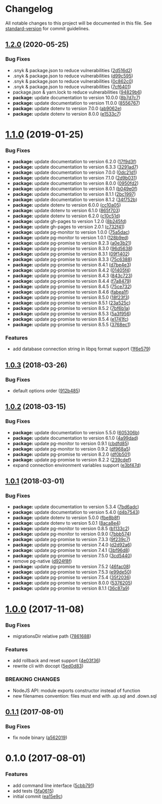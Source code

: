 # Changelog

All notable changes to this project will be documented in this file. See [standard-version](https://github.com/conventional-changelog/standard-version) for commit guidelines.

## [1.2.0](https://github.com/urbica/pg-migrate/compare/v1.1.0...v1.2.0) (2020-05-25)


### Bug Fixes

* .snyk & package.json to reduce vulnerabilities ([2d516d2](https://github.com/urbica/pg-migrate/commit/2d516d2d71a9064c622b7dc9899f8a2d4fcdce79))
* .snyk & package.json to reduce vulnerabilities ([d99c595](https://github.com/urbica/pg-migrate/commit/d99c595bec0f06f72f2ba26696a9d5eafebe4dfb))
* .snyk & package.json to reduce vulnerabilities ([0c862c0](https://github.com/urbica/pg-migrate/commit/0c862c085eb759ed25731fa4045428bebc6e7bc3))
* .snyk & package.json to reduce vulnerabilities ([7cf6401](https://github.com/urbica/pg-migrate/commit/7cf640135160bd5c13d3671f6b5800f22d01e9f8))
* package.json & yarn.lock to reduce vulnerabilities ([94829b6](https://github.com/urbica/pg-migrate/commit/94829b64bf0c5cf029cced05cfe4f06630e13026))
* **package:** update documentation to version 10.0.0 ([8b7d7c7](https://github.com/urbica/pg-migrate/commit/8b7d7c781cb5478c18d9e68b95b079e779dc7f06))
* **package:** update documentation to version 11.0.0 ([8556767](https://github.com/urbica/pg-migrate/commit/8556767ee12fe0dd4116e93907c71c258509754b))
* **package:** update dotenv to version 7.0.0 ([ab9062e](https://github.com/urbica/pg-migrate/commit/ab9062e67db8b993563a56d5b850968a923c7b09))
* **package:** update dotenv to version 8.0.0 ([e1533c7](https://github.com/urbica/pg-migrate/commit/e1533c79a40b411ab12fc9da128bf29f04afd8de))

<a name="1.1.0"></a>
# [1.1.0](https://github.com/urbica/pg-migrate/compare/v1.0.3...v1.1.0) (2019-01-25)


### Bug Fixes

* **package:** update documentation to version 6.2.0 ([17f9d3f](https://github.com/urbica/pg-migrate/commit/17f9d3f))
* **package:** update documentation to version 6.3.3 ([3291ad7](https://github.com/urbica/pg-migrate/commit/3291ad7))
* **package:** update documentation to version 7.0.0 ([0dc21d1](https://github.com/urbica/pg-migrate/commit/0dc21d1))
* **package:** update documentation to version 7.1.0 ([2d9b031](https://github.com/urbica/pg-migrate/commit/2d9b031))
* **package:** update documentation to version 8.0.0 ([0950fd2](https://github.com/urbica/pg-migrate/commit/0950fd2))
* **package:** update documentation to version 8.0.1 ([b049e0f](https://github.com/urbica/pg-migrate/commit/b049e0f))
* **package:** update documentation to version 8.1.1 ([2bc1997](https://github.com/urbica/pg-migrate/commit/2bc1997))
* **package:** update documentation to version 8.1.2 ([34f752b](https://github.com/urbica/pg-migrate/commit/34f752b))
* **package:** update dotenv to version 6.0.0 ([cc10a05](https://github.com/urbica/pg-migrate/commit/cc10a05))
* **package:** update dotenv to version 6.1.0 ([865f703](https://github.com/urbica/pg-migrate/commit/865f703))
* **package:** update dotenv to version 6.2.0 ([c10c51d](https://github.com/urbica/pg-migrate/commit/c10c51d))
* **package:** update gh-pages to version 1.2.0 ([8b245fd](https://github.com/urbica/pg-migrate/commit/8b245fd))
* **package:** update gh-pages to version 2.0.1 ([c732f41](https://github.com/urbica/pg-migrate/commit/c732f41))
* **package:** update pg-monitor to version 1.0.0 ([75a5dac](https://github.com/urbica/pg-migrate/commit/75a5dac))
* **package:** update pg-monitor to version 1.0.1 ([128b9ed](https://github.com/urbica/pg-migrate/commit/128b9ed))
* **package:** update pg-promise to version 8.2.3 ([a0e3b21](https://github.com/urbica/pg-migrate/commit/a0e3b21))
* **package:** update pg-promise to version 8.3.0 ([96d5638](https://github.com/urbica/pg-migrate/commit/96d5638))
* **package:** update pg-promise to version 8.3.1 ([09f1402](https://github.com/urbica/pg-migrate/commit/09f1402))
* **package:** update pg-promise to version 8.3.3 ([75c6388](https://github.com/urbica/pg-migrate/commit/75c6388))
* **package:** update pg-promise to version 8.4.1 ([d7be4e3](https://github.com/urbica/pg-migrate/commit/d7be4e3))
* **package:** update pg-promise to version 8.4.2 ([01405f4](https://github.com/urbica/pg-migrate/commit/01405f4))
* **package:** update pg-promise to version 8.4.3 ([843c723](https://github.com/urbica/pg-migrate/commit/843c723))
* **package:** update pg-promise to version 8.4.4 ([f7a8479](https://github.com/urbica/pg-migrate/commit/f7a8479))
* **package:** update pg-promise to version 8.4.5 ([75ce732](https://github.com/urbica/pg-migrate/commit/75ce732))
* **package:** update pg-promise to version 8.4.6 ([fabea1f](https://github.com/urbica/pg-migrate/commit/fabea1f))
* **package:** update pg-promise to version 8.5.0 ([18f23f3](https://github.com/urbica/pg-migrate/commit/18f23f3))
* **package:** update pg-promise to version 8.5.1 ([23a525c](https://github.com/urbica/pg-migrate/commit/23a525c))
* **package:** update pg-promise to version 8.5.2 ([7bf6b1a](https://github.com/urbica/pg-migrate/commit/7bf6b1a))
* **package:** update pg-promise to version 8.5.3 ([5a3f956](https://github.com/urbica/pg-migrate/commit/5a3f956))
* **package:** update pg-promise to version 8.5.4 ([e1741fc](https://github.com/urbica/pg-migrate/commit/e1741fc))
* **package:** update pg-promise to version 8.5.5 ([3768ec1](https://github.com/urbica/pg-migrate/commit/3768ec1))


### Features

* add database connection string in libpq format support ([1f6e579](https://github.com/urbica/pg-migrate/commit/1f6e579))



<a name="1.0.3"></a>
## [1.0.3](https://github.com/urbica/pg-migrate/compare/v1.0.2...v1.0.3) (2018-03-26)


### Bug Fixes

* default options order ([912b485](https://github.com/urbica/pg-migrate/commit/912b485))



<a name="1.0.2"></a>
## [1.0.2](https://github.com/urbica/pg-migrate/compare/v1.0.1...v1.0.2) (2018-03-15)


### Bug Fixes

* **package:** update documentation to version 5.5.0 ([605306b](https://github.com/urbica/pg-migrate/commit/605306b))
* **package:** update documentation to version 6.1.0 ([4a99dad](https://github.com/urbica/pg-migrate/commit/4a99dad))
* **package:** update pg-monitor to version 0.9.1 ([cbdfd85](https://github.com/urbica/pg-migrate/commit/cbdfd85))
* **package:** update pg-monitor to version 0.9.2 ([df968a5](https://github.com/urbica/pg-migrate/commit/df968a5))
* **package:** update pg-promise to version 8.2.0 ([df0b501](https://github.com/urbica/pg-migrate/commit/df0b501))
* **package:** update pg-promise to version 8.2.2 ([239cdef](https://github.com/urbica/pg-migrate/commit/239cdef))
* expand connection environment variables support ([e3bf47d](https://github.com/urbica/pg-migrate/commit/e3bf47d))



<a name="1.0.1"></a>
## [1.0.1](https://github.com/urbica/pg-migrate/compare/v1.0.0...v1.0.1) (2018-03-01)


### Bug Fixes

* **package:** update documentation to version 5.3.4 ([7bd6adc](https://github.com/urbica/pg-migrate/commit/7bd6adc))
* **package:** update documentation to version 5.4.0 ([d4b7543](https://github.com/urbica/pg-migrate/commit/d4b7543))
* **package:** update dotenv to version 5.0.0 ([fbe8b8f](https://github.com/urbica/pg-migrate/commit/fbe8b8f))
* **package:** update dotenv to version 5.0.1 ([8aca8e4](https://github.com/urbica/pg-migrate/commit/8aca8e4))
* **package:** update pg-monitor to version 0.8.5 ([b1133c2](https://github.com/urbica/pg-migrate/commit/b1133c2))
* **package:** update pg-monitor to version 0.9.0 ([7bbb574](https://github.com/urbica/pg-migrate/commit/7bbb574))
* **package:** update pg-promise to version 7.3.3 ([9f239c7](https://github.com/urbica/pg-migrate/commit/9f239c7))
* **package:** update pg-promise to version 7.4.0 ([d2d92a6](https://github.com/urbica/pg-migrate/commit/d2d92a6))
* **package:** update pg-promise to version 7.4.1 ([3bf96d8](https://github.com/urbica/pg-migrate/commit/3bf96d8))
* **package:** update pg-promise to version 7.5.0 ([3cd5440](https://github.com/urbica/pg-migrate/commit/3cd5440))
* remove pg-native ([d924f8f](https://github.com/urbica/pg-migrate/commit/d924f8f))
* **package:** update pg-promise to version 7.5.2 ([46fac08](https://github.com/urbica/pg-migrate/commit/46fac08))
* **package:** update pg-promise to version 7.5.3 ([e99de50](https://github.com/urbica/pg-migrate/commit/e99de50))
* **package:** update pg-promise to version 7.5.4 ([35f2036](https://github.com/urbica/pg-migrate/commit/35f2036))
* **package:** update pg-promise to version 8.0.0 ([5376205](https://github.com/urbica/pg-migrate/commit/5376205))
* **package:** update pg-promise to version 8.1.1 ([36c87a9](https://github.com/urbica/pg-migrate/commit/36c87a9))



<a name="1.0.0"></a>
# [1.0.0](https://github.com/urbica/pg-migrate/compare/v0.1.1...v1.0.0) (2017-11-08)


### Bug Fixes

* migrationsDir relative path ([7861688](https://github.com/urbica/pg-migrate/commit/7861688))


### Features

* add rollback and reset support ([4e03f36](https://github.com/urbica/pg-migrate/commit/4e03f36))
* rewrite cli with docopt ([5ed0d83](https://github.com/urbica/pg-migrate/commit/5ed0d83))


### BREAKING CHANGES

* NodeJS API: module exports constructor instead of function
* new filenames convention: files must end with .up.sql and .down.sql



<a name="0.1.1"></a>
## [0.1.1](https://github.com/urbica/pg-migrate/compare/v0.1.0...v0.1.1) (2017-08-01)


### Bug Fixes

* fix node binary ([a562019](https://github.com/urbica/pg-migrate/commit/a562019))



<a name="0.1.0"></a>
# 0.1.0 (2017-08-01)


### Features

* add command line interface ([5cbb791](https://github.com/urbica/pg-migrate/commit/5cbb791))
* add tests ([5fa0615](https://github.com/urbica/pg-migrate/commit/5fa0615))
* initial commit ([ea15e9c](https://github.com/urbica/pg-migrate/commit/ea15e9c))
